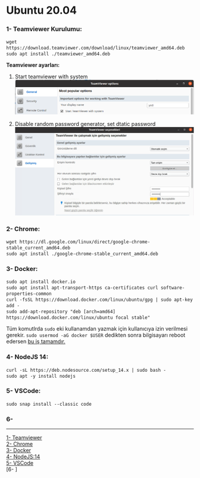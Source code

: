 # **Ubuntu 20.04**

### 1- Teamviewer Kurulumu:  
```
wget https://download.teamviewer.com/download/linux/teamviewer_amd64.deb
sudo apt install ./teamviewer_amd64.deb
```
**Teamviewer ayarları:** 
1. Start teamviewer with system
    ![Start with system](https://github.com/yunusemre002/Papers/blob/main/photos/teamviewer_start_with_system.png?raw=true)  
      
3. Disable random password generator, set dtatic password
    ![Start with system](https://github.com/yunusemre002/Papers/blob/main/photos/teamviewer_set_static_password.png?raw=true)  

### 2- Chrome:
```
wget https://dl.google.com/linux/direct/google-chrome-stable_current_amd64.deb  
sudo apt install ./google-chrome-stable_current_amd64.deb  
```

### 3- Docker:
```
sudo apt install docker.io
sudo apt install apt-transport-https ca-certificates curl software-properties-common
curl -fsSL https://download.docker.com/linux/ubuntu/gpg | sudo apt-key add -
sudo add-apt-repository "deb [arch=amd64] https://download.docker.com/linux/ubuntu focal stable"
```
Tüm komutlrda `sudo` eki kullanamdan yazmak için kullanıcıya izin verilmesi gerekir. `sudo usermod -aG docker $USER` dedikten sonra bilgisayarı reboot edersen [bu iş tamamdır.](https://docs.docker.com/engine/install/linux-postinstall/)


### 4- NodeJS 14:
```
curl -sL https://deb.nodesource.com/setup_14.x | sudo bash -
sudo apt -y install nodejs
```

### 5- VSCode:
```
sudo snap install --classic code
```
    
### 6- 






---------------------------------------------------------------------------------
[1- Teamviewer](https://linuxize.com/post/how-to-install-teamviewer-on-ubuntu-18-04/)  
[2- Chrome](https://linuxize.com/post/how-to-install-google-chrome-web-browser-on-ubuntu-18-04/)    
[3- Docker](https://unix.stackexchange.com/questions/363048/unable-to-locate-package-docker-ce-on-a-64bit-ubuntu)  
[4- NodeJS:14](https://computingforgeeks.com/install-node-js-14-on-ubuntu-debian-linux/)  
[5- VSCode](https://linuxize.com/post/how-to-install-visual-studio-code-on-ubuntu-20-04/)  
[6- ]
